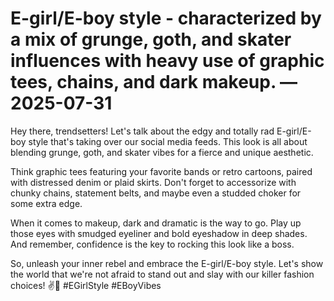 # E-girl/E-boy style - characterized by a mix of grunge, goth, and skater influences with heavy use of graphic tees, chains, and dark makeup. — 2025-07-31

Hey there, trendsetters! Let's talk about the edgy and totally rad E-girl/E-boy style that's taking over our social media feeds. This look is all about blending grunge, goth, and skater vibes for a fierce and unique aesthetic.

Think graphic tees featuring your favorite bands or retro cartoons, paired with distressed denim or plaid skirts. Don't forget to accessorize with chunky chains, statement belts, and maybe even a studded choker for some extra edge.

When it comes to makeup, dark and dramatic is the way to go. Play up those eyes with smudged eyeliner and bold eyeshadow in deep shades. And remember, confidence is the key to rocking this look like a boss.

So, unleash your inner rebel and embrace the E-girl/E-boy style. Let's show the world that we're not afraid to stand out and slay with our killer fashion choices! ✌️🖤 #EGirlStyle #EBoyVibes